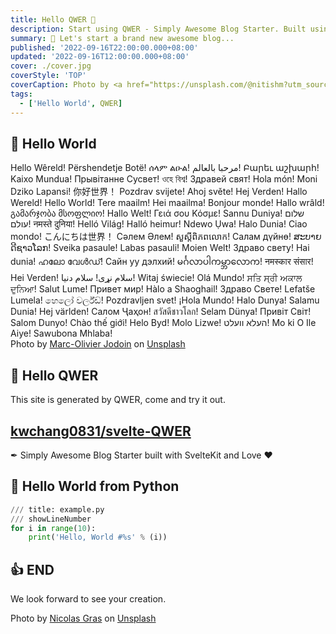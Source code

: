 ```yaml
---
title: Hello QWER 👋
description: Start using QWER - Simply Awesome Blog Starter. Built using SvelteKit and Love.
summary: 🎉 Let's start a brand new awesome blog...
published: '2022-09-16T22:00:00.000+08:00'
updated: '2022-09-16T12:00:00.000+08:00'
cover: ./cover.jpg
coverStyle: 'TOP'
coverCaption: Photo by <a href="https://unsplash.com/@nitishm?utm_source=unsplash&utm_medium=referral&utm_content=creditCopyText">Nitish Meena</a> on <a href="https://unsplash.com/s/photos/blur?utm_source=unsplash&utm_medium=referral&utm_content=creditCopyText">Unsplash</a>
tags:
  - ['Hello World', QWER]
---
```


## 👋 Hello World

<div class="flex gap4 flex-wrap py4">
<span>Hello Wêreld!</span>
<span>Përshendetje Botë!</span>
<span>ሰላም ልዑል!</span>
<span>مرحبا بالعالم!</span>
<span>Բարեւ աշխարհ!</span>
<span>Kaixo Mundua!</span>
<span>Прывітанне Сусвет!</span>
<span>ওহে বিশ্ব!</span>
<span>Здравей свят!</span>
<span>Hola món!</span>
<span>Moni Dziko Lapansi!</span>
<span>你好世界！</span>
<span>Pozdrav svijete!</span>
<span>Ahoj světe!</span>
<span>Hej Verden!</span>
<span>Hallo Wereld!</span>
<span>Hello World!</span>
<span>Tere maailm!</span>
<span>Hei maailma!</span>
<span>Bonjour monde!</span>
<span>Hallo wrâld!</span>
<span>გამარჯობა მსოფლიო!</span>
<span>Hallo Welt!</span>
<span>Γειά σου Κόσμε!</span>
<span>Sannu Duniya!</span>
<span>שלום עולם!</span>
<span>नमस्ते दुनिया!</span>
<span>Helló Világ!</span>
<span>Halló heimur!</span>
<span>Ndewo Ụwa!</span>
<span>Halo Dunia!</span>
<span>Ciao mondo!</span>
<span>こんにちは世界！</span>
<span>Сәлем Әлем!</span>
<span>សួស្តី​ពិភពលោក!</span>
<span>Салам дүйнө!</span>
<span>ສະ​ບາຍ​ດີ​ຊາວ​ໂລກ!</span>
<span>Sveika pasaule!</span>
<span>Labas pasauli!</span>
<span>Moien Welt!</span>
<span>Здраво свету!</span>
<span>Hai dunia!</span>
<span>ഹലോ വേൾഡ്!</span>
<span>Сайн уу дэлхий!</span>
<span>မင်္ဂလာပါကမ္ဘာလောက!</span>
<span>नमस्कार संसार!</span>
<span>Hei Verden!</span>
<span>سلام نړی!</span>
<span>سلام دنیا!</span>
<span>Witaj świecie!</span>
<span>Olá Mundo!</span>
<span>ਸਤਿ ਸ੍ਰੀ ਅਕਾਲ ਦੁਨਿਆ!</span>
<span>Salut Lume!</span>
<span>Привет мир!</span>
<span>Hàlo a Shaoghail!</span>
<span>Здраво Свете!</span>
<span>Lefatše Lumela!</span>
<span>හෙලෝ වර්ල්ඩ්!</span>
<span>Pozdravljen svet!</span>
<span>¡Hola Mundo!</span>
<span>Halo Dunya!</span>
<span>Salamu Dunia!</span>
<span>Hej världen!</span>
<span>Салом Ҷаҳон!</span>
<span>สวัสดีชาวโลก!</span>
<span>Selam Dünya!</span>
<span>Привіт Світ!</span>
<span>Salom Dunyo!</span>
<span>Chào thế giới!</span>
<span>Helo Byd!</span>
<span>Molo Lizwe!</span>
<span>העלא וועלט!</span>
<span>Mo ki O Ile Aiye!</span>
<span>Sawubona Mhlaba!</span>
</div>

<ImgZoom src="/hello-QWER/reach.jpg" alt="/hello-QWER/reach.jpg" class="h-full object-cover">
Photo by <a href="https://unsplash.com/@marcojodoin?utm_source=unsplash&utm_medium=referral&utm_content=creditCopyText">Marc-Olivier Jodoin</a> on <a href="https://unsplash.com/s/photos/reach?utm_source=unsplash&utm_medium=referral&utm_content=creditCopyText">Unsplash</a>
</ImgZoom>

## 🚀 Hello QWER

This site is generated by QWER, come and try it out.

<div class="my4 mx--8 sm:(mx0 rounded-2xl) flex gap4 items-center shadow-2xl bg-black/[0.25] px4 py6">
  <div>
    <div class="i-carbon-logo-github w6 h6"/>
  </div>
  <div>
    <h2 class="!p0 !m0 !text-[1rem] sm:!text-[1.25rem] !font-700 underline"><a href="https://github.com/kwchang0831/svelte-QWER">kwchang0831/svelte-QWER</a></h2>
    <p class="!p0 !m0 !text-[0.6rem] sm:!text-[0.8rem]">✒︎ Simply Awesome Blog Starter built with SvelteKit and Love ❤</p>
  </div>
</div>

## 👋 Hello World from Python

```python
/// title: example.py
/// showLineNumber
for i in range(10):
    print('Hello, World #%s' % (i))
```

## 👍 END

We look forward to see your creation.

<ImgZoom src="/hello-QWER/wait.jpg" alt="/hello-QWER/wait.jpg" class="h-full object-cover">
Photo by <a href="https://unsplash.com/@armgd?utm_source=unsplash&utm_medium=referral&utm_content=creditCopyText">Nicolas Gras</a> on <a href="https://unsplash.com/s/photos/bokeh?utm_source=unsplash&utm_medium=referral&utm_content=creditCopyText">Unsplash</a>
</ImgZoom>

